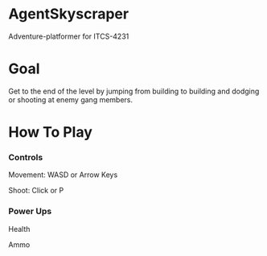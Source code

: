 # AgentSkyscraper
Adventure-platformer for ITCS-4231

# Goal
Get to the end of the level by jumping from building to building and dodging or shooting at enemy gang members.

# How To Play

### Controls
Movement: WASD or Arrow Keys

Shoot: Click or P



### Power Ups

Health

Ammo

